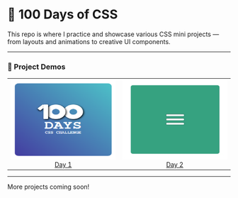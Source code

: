 # 💯 100 Days of CSS

This repo is where I practice and showcase various CSS mini projects — from layouts and animations to creative UI components.

---

### 🚀 Project Demos

<table>
  <tr>
    <td align="center">
      <a href="https://devasr1975.github.io/100DaysOfCss/day1.html">
        <img src="https://raw.githubusercontent.com/devasr1975/100DaysOfCss/main/images/day%201.png" width="250" height="180" alt="Day 1" />
        <br/>Day 1
      </a>
    </td>
    <td align="center">
      <a href="https://devasr1975.github.io/100DaysOfCss/day2.html">
        <img src="https://raw.githubusercontent.com/devasr1975/100DaysOfCss/main/images/day%202.gif" width="250" height="180" alt="Day 2" />
        <br/>Day 2
      </a>
    </td>
  </tr>
</table>

---

More projects coming soon!
